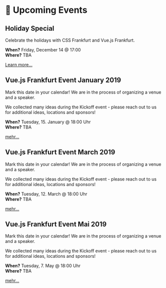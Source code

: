 # :dancer: Upcoming Events

<!-- TODO: translate -->

## Holiday Special

Celebrate the holidays with CSS Frankfurt and Vue.js Frankfurt.

**When?** Friday, December 14 @ 17:00</br>
**Where?** TBA

[Learn more...](https://www.meetup.com/vuejsfrankfurt/events/255141413/)

## Vue.js Frankfurt Event January 2019

Mark this date in your calendar! We are in the process of organizing a venue and a speaker.

We collected many ideas during the Kickoff event - please reach out to us for additional ideas, locations and sponsors!

**When?** Tuesday, 15. January @ 18:00 Uhr</br>
**Where?** TBA

[mehr...](https://www.meetup.com/vuejsfrankfurt/events/255459806/)

## Vue.js Frankfurt Event March 2019

Mark this date in your calendar! We are in the process of organizing a venue and a speaker.

We collected many ideas during the Kickoff event - please reach out to us for additional ideas, locations and sponsors!

**When?** Tuesday, 12. March @ 18:00 Uhr</br>
**Where?** TBA

[mehr...](https://www.meetup.com/vuejsfrankfurt/events/255460169/)

## Vue.js Frankfurt Event Mai 2019

Mark this date in your calendar! We are in the process of organizing a venue and a speaker.

We collected many ideas during the Kickoff event - please reach out to us for additional ideas, locations and sponsors!

**When?** Tuesday, 7. May @ 18:00 Uhr</br>
**Where?** TBA

[mehr...](https://www.meetup.com/vuejsfrankfurt/events/255460193/)